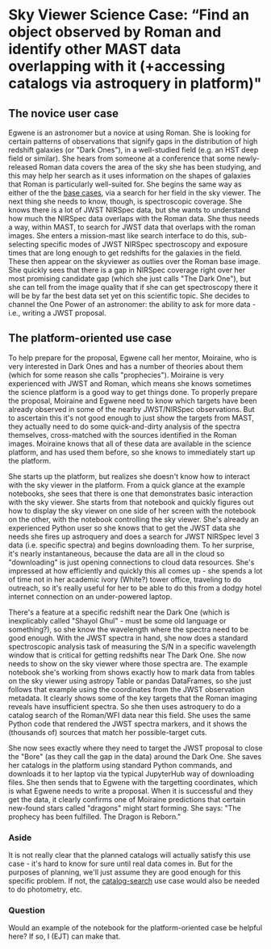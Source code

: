 # Sky Viewer Science Case: “Find an object observed by Roman and identify other MAST data overlapping with it (+accessing catalogs via astroquery in platform)"


## The novice user case 

Egwene is an astronomer but a novice at using Roman. She is looking for certain patterns of observations that signify gaps in the distribution of high redshift galaxies (or "Dark Ones"), in a well-studied field (e.g. an HST deep field or similar).  She hears from someone at a conference that some newly-released Roman data covers the area of the sky she has been studying, and this may help her search as it uses information on the shapes of galaxies that Roman is particularly well-suited for. She begins the same way as either of the the [base cases](sky-viewer-base.md), via a search for her field in the sky viewer. The next thing she needs to know, though, is spectroscopic coverage.  She knows there is a lot of JWST NIRSpec data, but she wants to understand how much the NIRSpec data overlaps with the Roman data. She thus needs a way, within MAST, to search for JWST data that overlaps with the roman images.  She enters a mission-mast like search interface to do this, sub-selecting specific modes of JWST NIRSpec spectroscopy and exposure times that are long enough to get redshifts for the galaxies in the field.  These then appear on the skyviewer as outlies over the Roman base image.  She quickly sees that there is a gap in NIRSpec coverage right over her most promising candidate gap (which she just calls "The Dark One"), but she can tell from the image quality that if she can get spectroscopy there it will be by far the best data set yet on this scientific topic. She decides to channel the One Power of an astronomer: the ability to ask for more data - i.e., writing a JWST proposal.

## The platform-oriented use case

To help prepare for the proposal, Egwene call her mentor, Moiraine, who is very interested in Dark Ones and has a number of theories about them (which for some reason she calls "prophecies"). Moiraine is very experienced with JWST and Roman, which means she knows sometimes the science platform is a good way to get things done. To properly prepare the proposal, Moiraine and Egwene need to know which targets have been already observed in some of the nearby JWST/NIRSpec observations.  But to ascertain this it's not good enough to just show the targets from MAST, they actually need to do some quick-and-dirty analysis of the spectra themselves, cross-matched with the sources identified in the Roman images.  Moiraine knows that all of these data are available in the science platform, and has used them before, so she knows to immediately start up the platform.  

She starts up the platform, but realizes she doesn't know how to interact with the sky viewer in the platform.  From a quick glance at the example notebooks, she sees that there is one that demonstrates basic interaction with the sky viewer. She starts from that notebook and quickly figures out how to display the sky viewer on one side of her screen with the notebook on the other, with the notebook controlling the sky viewer. She's already an experienced Python user so she knows that to get the JWST data she needs she fires up astroquery and does a search for JWST NIRSpec level 3 data (i.e. specific spectra) and begins downloading them.  To her surprise, it's nearly instantaneous, because the data are all in the cloud so "downloading" is just opening connections to cloud data resources. She's impressed at how efficiently and quickly this all comes up - she spends a lot of time not in her academic ivory (White?) tower office, traveling to do outreach, so it's really useful for her to be able to do this from a dodgy hotel internet connection on an under-powered laptop.

There's a feature at a specific redshift near the Dark One (which is inexplicably called "Shayol Ghul" - must be some old language or something?), so she know the wavelength where the spectra need to be good enough. With the JWST spectra in hand, she now does a standard spectroscopic analysis task of measuring the S/N in a specific wavelength window that is critical for getting redshifts near The Dark One. She now needs to show on the sky viewer where those spectra are. The example notebook she's working from shows exactly how to mark data from tables on the sky viewer using astropy Table or pandas DataFrames, so she just follows that example using the coordinates from the JWST observation metadata.  It clearly shows some of the key targets that the Roman imaging reveals have insufficient spectra.  So she then uses astroquery to do a catalog search of the Roman/WFI data near this field.  She uses the same Python code that rendered the JWST spectra markers, and it shows the (thousands of) sources that match her possible-target cuts.

She now sees exactly where they need to target the JWST proposal to close the "Bore" (as they call the gap in the data) around the Dark One. She saves her catalogs in the platform using standard Python commands, and downloads it to her laptop via the typical JupyterHub way of downloading files.  She then sends that to Egwene with the targetting coordinates, which is what Egwene needs to write a proposal. When it is successful and they get the data, it clearly confirms one of Moiraine predictions that certain new-found stars called "dragons" might start forming. She says: "The prophecy has been fulfilled. The Dragon is Reborn."

### Aside
It is not really clear that the planned catalogs will actually satisfy this use case - it's hard to know for sure until real data comes in.  But for the purposes of planning, we'll just assume they are good enough for this specific problem.  If not, the [catalog-search](sky-viewer-catalog-search.md) use case would also be needed to do photometry, etc.


### Question

Would an example of the notebook for the platform-oriented case be helpful here?  If so, I (EJT) can make that.